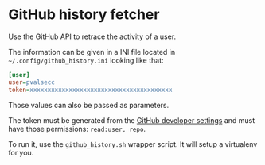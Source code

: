 # GitHub history fetcher

Use the GitHub API to retrace the activity of a user.

The information can be given in a INI file located in `~/.config/github_history.ini` looking like that:

```ini
[user]
user=pvalsecc
token=xxxxxxxxxxxxxxxxxxxxxxxxxxxxxxxxxxxxxxxx
```

Those values can also be passed as parameters.

The token must be generated from the [GitHub developer settings](https://github.com/settings/tokens) and
must have those permissions: `read:user, repo`.

To run it, use the `github_history.sh` wrapper script. It will setup a virtualenv for you.
